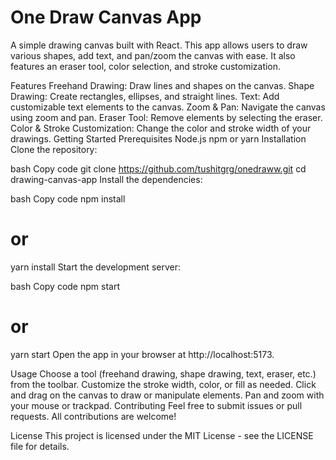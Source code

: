 # One Draw Canvas App

A simple drawing canvas built with React. This app allows users to draw various shapes, add text, and pan/zoom the canvas with ease. It also features an eraser tool, color selection, and stroke customization.

Features
Freehand Drawing: Draw lines and shapes on the canvas.
Shape Drawing: Create rectangles, ellipses, and straight lines.
Text: Add customizable text elements to the canvas.
Zoom & Pan: Navigate the canvas using zoom and pan.
Eraser Tool: Remove elements by selecting the eraser.
Color & Stroke Customization: Change the color and stroke width of your drawings.
Getting Started
Prerequisites
Node.js
npm or yarn
Installation
Clone the repository:

bash
Copy code
git clone https://github.com/tushitgrg/onedraww.git
cd drawing-canvas-app
Install the dependencies:

bash
Copy code
npm install
# or
yarn install
Start the development server:

bash
Copy code
npm start
# or
yarn start
Open the app in your browser at http://localhost:5173.

Usage
Choose a tool (freehand drawing, shape drawing, text, eraser, etc.) from the toolbar.
Customize the stroke width, color, or fill as needed.
Click and drag on the canvas to draw or manipulate elements.
Pan and zoom with your mouse or trackpad.
Contributing
Feel free to submit issues or pull requests. All contributions are welcome!

License
This project is licensed under the MIT License - see the LICENSE file for details.
